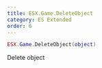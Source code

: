 ```yaml
---
title: ESX.Game.DeleteObject
category: ES Extended
order: 6
---
```


```lua
ESX.Game.DeleteObject(object)
```

Delete object
